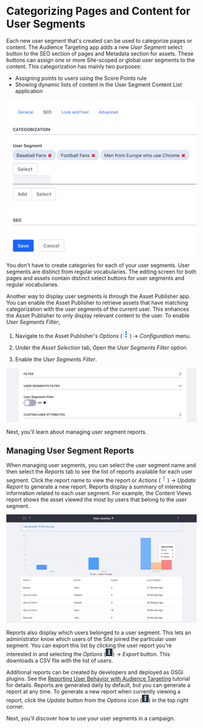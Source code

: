 # Categorizing Pages and Content for User Segments [](id=categorizing-pages-and-content-for-user-segments)

Each new user segment that's created can be used to categorize pages or content.
The Audience Targeting app adds a new *User Segment* select button to the SEO
section of pages and Metadata section for assets. These buttons can assign one
or more Site-scoped or global user segments to the content. This categorization
has mainly two purposes:

- Assigning points to users using the Score Points rule
- Showing dynamic lists of content in the User Segment Content List application

![Figure 4: Pages and content can be categorized for user segments.](../../images-dxp/audience-targeting-categorization.png)

You don't have to create categories for each of your user segments. User
segments are distinct from regular vocabularies. The editing screen for both
pages and assets contain distinct select buttons for user segments and regular
vocabularies.

Another way to display user segments is through the Asset Publisher app. You can
enable the Asset Publisher to retrieve assets that have matching categorization
with the user segments of the current user. This enhances the Asset Publisher to
only display relevant content to the user. To enable *User Segments Filter*,

1.  Navigate to the Asset Publisher's *Options* 
    (![Options](../../images-dxp/icon-app-options.png)) &rarr; *Configuration* 
    menu.

2.  Under the *Asset Selection* tab, Open the *User Segments Filter* option.

3.  Enable the *User Segments Filter*.

![Figure 5: Enabling the User Segments Filter retrieves assets that match the current user's user segments.](../../images-dxp/audience-targeting-asset-publisher-filtering.png)

Next, you'll learn about managing user segment reports.

## Managing User Segment Reports [](id=managing-user-segment-reports)

When managing user segments, you can select the user segment name and then
select the *Reports* tab to see the list of reports available for each user
segment. Click the report name to view the report or *Actions*
(![Actions](../../images-dxp/icon-actions.png)) &rarr; *Update Report* to
generate a new report. Reports display a summary of interesting information
related to each user segment. For example, the Content Views report shows the
asset viewed the most by users that belong to the user segment.

![Figure 6: This report displays what pages the user segment has visited.](../../images-dxp/audience-targeting-user-segment-report.png)

Reports also display which users belonged to a user segment. This lets an
administrator know which users of the Site joined the particular user segment.
You can export this list by clicking the user report you're interested in and
selecting the *Options* (![Options](../../images-dxp/icon-options.png)) &rarr;
*Export* button. This downloads a CSV file with the list of users.

Additional reports can be created by developers and deployed as OSGi plugins.
See the [Reporting User Behavior with Audience Targeting](/develop/tutorials/-/knowledge_base/7-1/reporting-user-behavior-with-audience-targeting)
tutorial for details. Reports are generated daily by default, but you can
generate a report at any time. To generate a new report when currently viewing
a report, click the *Update* button from the *Options* icon
(![Options](../../images-dxp/icon-options.png)) in the top right corner.

Next, you'll discover how to use your user segments in a campaign.

